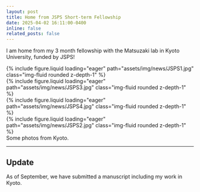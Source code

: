 ```yaml
---
layout: post
title: Home from JSPS Short-term Fellowship
date: 2025-04-02 16:11:00-0400
inline: false
related_posts: false
---
```


I am home from my 3 month fellowship with the Matsuzaki lab in Kyoto University, funded by JSPS!

<div class="row mt-3">
    <div class="col-sm mt-3 mt-md-0">
        {% include figure.liquid loading="eager" path="assets/img/news/JSPS1.jpg" class="img-fluid rounded z-depth-1" %}
    </div>
    <div class="col-sm mt-3 mt-md-0">
        {% include figure.liquid loading="eager" path="assets/img/news/JSPS3.jpg" class="img-fluid rounded z-depth-1" %}
    </div>
    <div class="col-sm mt-3 mt-md-0">
        {% include figure.liquid loading="eager" path="assets/img/news/JSPS4.jpg" class="img-fluid rounded z-depth-1" %}
    </div>
    <div class="col-sm mt-3 mt-md-0">
        {% include figure.liquid loading="eager" path="assets/img/news/JSPS2.jpg" class="img-fluid rounded z-depth-1" %}
    </div>
</div>
<div class="caption">
    Some photos from Kyoto.
</div>

---

## Update

As of September, we have submitted a manuscript including my work in Kyoto.